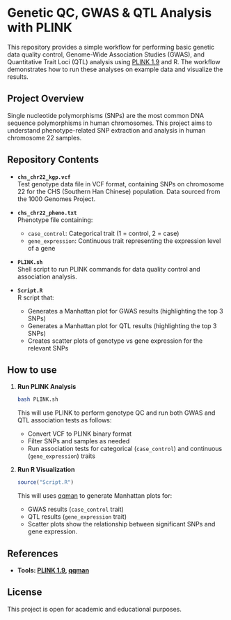 # Genetic QC, GWAS & QTL Analysis with PLINK

This repository provides a simple workflow for performing basic genetic data quality control, Genome-Wide Association Studies (GWAS), and Quantitative Trait Loci (QTL) analysis using [PLINK 1.9](https://www.cog-genomics.org/plink/1.9/) and R. The workflow demonstrates how to run these analyses on example data and visualize the results.

## Project Overview

Single nucleotide polymorphisms (SNPs) are the most common DNA sequence polymorphisms in human chromosomes. This project aims to understand phenotype-related SNP extraction and analysis in human chromosome 22 samples.

## Repository Contents

- **`chs_chr22_kgp.vcf`**  
  Test genotype data file in VCF format, containing SNPs on chromosome 22 for the CHS (Southern Han Chinese) population. Data sourced from the 1000 Genomes Project.

- **`chs_chr22_pheno.txt`**  
  Phenotype file containing:
  - `case_control`: Categorical trait (1 = control, 2 = case)
  - `gene_expression`: Continuous trait representing the expression level of a gene

- **`PLINK.sh`**  
  Shell script to run PLINK commands for data quality control and association analysis.

- **`Script.R`**  
  R script that:
  - Generates a Manhattan plot for GWAS results (highlighting the top 3 SNPs)
  - Generates a Manhattan plot for QTL results (highlighting the top 3 SNPs)
  - Creates scatter plots of genotype vs gene expression for the relevant SNPs

## How to use

1. **Run PLINK Analysis**

   ```bash
   bash PLINK.sh
   ```
   
   This will use PLINK to perform genotype QC and run both GWAS and QTL association tests as follows:
      - Convert VCF to PLINK binary format
      - Filter SNPs and samples as needed
      - Run association tests for categorical (`case_control`) and continuous (`gene_expression`) traits
  
2. **Run R Visualization**

   ```R
   source("Script.R")
   ```

   This will uses [qqman](https://cran.r-project.org/web/packages/qqman/index.html) to generate Manhattan plots for:
      - GWAS results (`case_control` trait)
      - QTL results (`gene_expression` trait)
      - Scatter plots show the relationship between significant SNPs and gene expression.

## References

- **Tools: [PLINK 1.9](https://www.cog-genomics.org/plink/1.9/), [qqman](https://cran.r-project.org/web/packages/qqman/index.html)**

## License

This project is open for academic and educational purposes.
